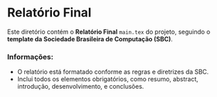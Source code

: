 # Relatório Final

Este diretório contém o **Relatório Final** `main.tex` do projeto, seguindo o **template da Sociedade Brasileira de Computação (SBC)**.

### Informações:
- O relatório está formatado conforme as regras e diretrizes da SBC.
- Inclui todos os elementos obrigatórios, como resumo, abstract, introdução, desenvolvimento, e conclusões.
